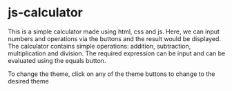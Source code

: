 # js-calculator

This is a simple calculator made using html, css and js. 
Here, we can input numbers and operations via the buttons and the result would be displayed.
The calculator contains simple operations: addition, subtraction, multiplication and division. 
The required expression can be input and can be evaluated using the equals button.

To change the theme, click on any of the theme buttons to change to the desired theme

